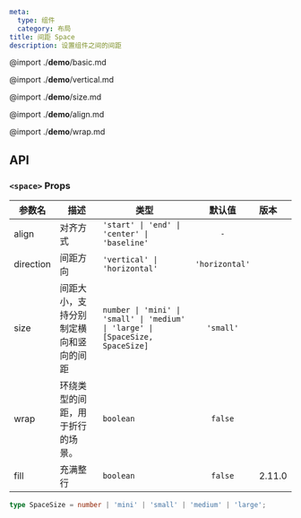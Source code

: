 ```yaml
meta:
  type: 组件
  category: 布局
title: 间距 Space
description: 设置组件之间的间距
```

@import ./__demo__/basic.md

@import ./__demo__/vertical.md

@import ./__demo__/size.md

@import ./__demo__/align.md

@import ./__demo__/wrap.md

## API


### `<space>` Props

|参数名|描述|类型|默认值|版本|
|---|---|---|:---:|:---|
|align|对齐方式|`'start' \| 'end' \| 'center' \| 'baseline'`|`-`||
|direction|间距方向|`'vertical' \| 'horizontal'`|`'horizontal'`||
|size|间距大小，支持分别制定横向和竖向的间距|`number \| 'mini' \| 'small' \| 'medium' \| 'large' \| [SpaceSize, SpaceSize]`|`'small'`||
|wrap|环绕类型的间距，用于折行的场景。|`boolean`|`false`||
|fill|充满整行|`boolean`|`false`|2.11.0|



```ts
type SpaceSize = number | 'mini' | 'small' | 'medium' | 'large';
```
